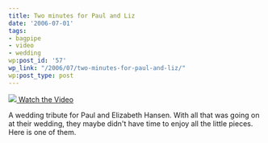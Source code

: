 ```yaml
---
title: Two minutes for Paul and Liz
date: '2006-07-01'
tags:
- bagpipe
- video
- wedding
wp:post_id: '57'
wp_link: "/2006/07/two-minutes-for-paul-and-liz/"
wp:post_type: post
---
```


  [ ![](http://blip.tv/uploadedFiles/Bensheldon-2MinutesForPaulAndLiz154.jpeg) ](http://blip.tv/file/get/Bensheldon-2MinutesForPaulAndLiz310.mp4?source=3)
[Watch the Video](http://blip.tv/file/get/Bensheldon-2MinutesForPaulAndLiz310.mp4?source=3)

A wedding tribute for Paul and Elizabeth Hansen. With all that was going on at their wedding, they maybe didn't have time to enjoy all the little pieces. Here is one of them.


